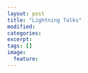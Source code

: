 ```yaml
---
layout: post
title: "Lightning Talks"
modified:
categories: 
excerpt:
tags: []
image:
  feature:
---
```


